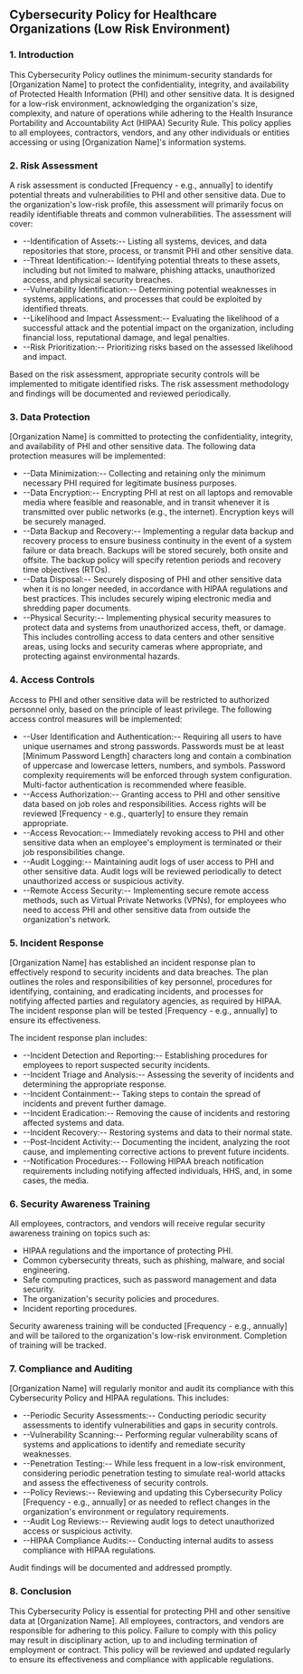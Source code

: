 ## Cybersecurity Policy for Healthcare Organizations (Low Risk Environment)

### 1. Introduction

This Cybersecurity Policy outlines the minimum-security standards for [Organization Name] to protect the confidentiality, integrity, and availability of Protected Health Information (PHI) and other sensitive data. It is designed for a low-risk environment, acknowledging the organization's size, complexity, and nature of operations while adhering to the Health Insurance Portability and Accountability Act (HIPAA) Security Rule. This policy applies to all employees, contractors, vendors, and any other individuals or entities accessing or using [Organization Name]'s information systems.

### 2. Risk Assessment

A risk assessment is conducted [Frequency - e.g., annually] to identify potential threats and vulnerabilities to PHI and other sensitive data. Due to the organization's low-risk profile, this assessment will primarily focus on readily identifiable threats and common vulnerabilities. The assessment will cover:

-   --Identification of Assets:-- Listing all systems, devices, and data repositories that store, process, or transmit PHI and other sensitive data.
-   --Threat Identification:-- Identifying potential threats to these assets, including but not limited to malware, phishing attacks, unauthorized access, and physical security breaches.
-   --Vulnerability Identification:-- Determining potential weaknesses in systems, applications, and processes that could be exploited by identified threats.
-   --Likelihood and Impact Assessment:-- Evaluating the likelihood of a successful attack and the potential impact on the organization, including financial loss, reputational damage, and legal penalties.
-   --Risk Prioritization:-- Prioritizing risks based on the assessed likelihood and impact.

Based on the risk assessment, appropriate security controls will be implemented to mitigate identified risks. The risk assessment methodology and findings will be documented and reviewed periodically.

### 3. Data Protection

[Organization Name] is committed to protecting the confidentiality, integrity, and availability of PHI and other sensitive data. The following data protection measures will be implemented:

-   --Data Minimization:-- Collecting and retaining only the minimum necessary PHI required for legitimate business purposes.
-   --Data Encryption:-- Encrypting PHI at rest on all laptops and removable media where feasible and reasonable, and in transit whenever it is transmitted over public networks (e.g., the internet). Encryption keys will be securely managed.
-   --Data Backup and Recovery:-- Implementing a regular data backup and recovery process to ensure business continuity in the event of a system failure or data breach. Backups will be stored securely, both onsite and offsite. The backup policy will specify retention periods and recovery time objectives (RTOs).
-   --Data Disposal:-- Securely disposing of PHI and other sensitive data when it is no longer needed, in accordance with HIPAA regulations and best practices. This includes securely wiping electronic media and shredding paper documents.
-   --Physical Security:-- Implementing physical security measures to protect data and systems from unauthorized access, theft, or damage. This includes controlling access to data centers and other sensitive areas, using locks and security cameras where appropriate, and protecting against environmental hazards.

### 4. Access Controls

Access to PHI and other sensitive data will be restricted to authorized personnel only, based on the principle of least privilege. The following access control measures will be implemented:

-   --User Identification and Authentication:-- Requiring all users to have unique usernames and strong passwords. Passwords must be at least [Minimum Password Length] characters long and contain a combination of uppercase and lowercase letters, numbers, and symbols. Password complexity requirements will be enforced through system configuration. Multi-factor authentication is recommended where feasible.
-   --Access Authorization:-- Granting access to PHI and other sensitive data based on job roles and responsibilities. Access rights will be reviewed [Frequency - e.g., quarterly] to ensure they remain appropriate.
-   --Access Revocation:-- Immediately revoking access to PHI and other sensitive data when an employee's employment is terminated or their job responsibilities change.
-   --Audit Logging:-- Maintaining audit logs of user access to PHI and other sensitive data. Audit logs will be reviewed periodically to detect unauthorized access or suspicious activity.
-   --Remote Access Security:-- Implementing secure remote access methods, such as Virtual Private Networks (VPNs), for employees who need to access PHI and other sensitive data from outside the organization's network.

### 5. Incident Response

[Organization Name] has established an incident response plan to effectively respond to security incidents and data breaches. The plan outlines the roles and responsibilities of key personnel, procedures for identifying, containing, and eradicating incidents, and processes for notifying affected parties and regulatory agencies, as required by HIPAA. The incident response plan will be tested [Frequency - e.g., annually] to ensure its effectiveness.

The incident response plan includes:

-   --Incident Detection and Reporting:-- Establishing procedures for employees to report suspected security incidents.
-   --Incident Triage and Analysis:-- Assessing the severity of incidents and determining the appropriate response.
-   --Incident Containment:-- Taking steps to contain the spread of incidents and prevent further damage.
-   --Incident Eradication:-- Removing the cause of incidents and restoring affected systems and data.
-   --Incident Recovery:-- Restoring systems and data to their normal state.
-   --Post-Incident Activity:-- Documenting the incident, analyzing the root cause, and implementing corrective actions to prevent future incidents.
-   --Notification Procedures:-- Following HIPAA breach notification requirements including notifying affected individuals, HHS, and, in some cases, the media.

### 6. Security Awareness Training

All employees, contractors, and vendors will receive regular security awareness training on topics such as:

-   HIPAA regulations and the importance of protecting PHI.
-   Common cybersecurity threats, such as phishing, malware, and social engineering.
-   Safe computing practices, such as password management and data security.
-   The organization's security policies and procedures.
-   Incident reporting procedures.

Security awareness training will be conducted [Frequency - e.g., annually] and will be tailored to the organization's low-risk environment. Completion of training will be tracked.

### 7. Compliance and Auditing

[Organization Name] will regularly monitor and audit its compliance with this Cybersecurity Policy and HIPAA regulations. This includes:

-   --Periodic Security Assessments:-- Conducting periodic security assessments to identify vulnerabilities and gaps in security controls.
-   --Vulnerability Scanning:-- Performing regular vulnerability scans of systems and applications to identify and remediate security weaknesses.
-   --Penetration Testing:-- While less frequent in a low-risk environment, considering periodic penetration testing to simulate real-world attacks and assess the effectiveness of security controls.
-   --Policy Reviews:-- Reviewing and updating this Cybersecurity Policy [Frequency - e.g., annually] or as needed to reflect changes in the organization's environment or regulatory requirements.
-   --Audit Log Reviews:-- Reviewing audit logs to detect unauthorized access or suspicious activity.
-   --HIPAA Compliance Audits:-- Conducting internal audits to assess compliance with HIPAA regulations.

Audit findings will be documented and addressed promptly.

### 8. Conclusion

This Cybersecurity Policy is essential for protecting PHI and other sensitive data at [Organization Name]. All employees, contractors, and vendors are responsible for adhering to this policy. Failure to comply with this policy may result in disciplinary action, up to and including termination of employment or contract. This policy will be reviewed and updated regularly to ensure its effectiveness and compliance with applicable regulations.
